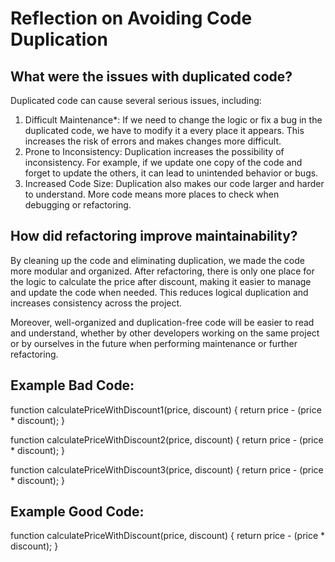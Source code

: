 # Reflection on Avoiding Code Duplication

## What were the issues with duplicated code?

Duplicated code can cause several serious issues, including:

1. Difficult Maintenance\*: If we need to change the logic or fix a bug in the duplicated code, we have to modify it a every place it appears. This increases the risk of errors and makes changes more difficult.
2. Prone to Inconsistency: Duplication increases the possibility of inconsistency. For example, if we update one copy of the code and forget to update the others, it can lead to unintended behavior or bugs.
3. Increased Code Size: Duplication also makes our code larger and harder to understand. More code means more places to check when debugging or refactoring.

## How did refactoring improve maintainability?

By cleaning up the code and eliminating duplication, we made the code more modular and organized. After refactoring, there is only one place for the logic to calculate the price after discount, making it easier to manage and update the code when needed. This reduces logical duplication and increases consistency across the project.

Moreover, well-organized and duplication-free code will be easier to read and understand, whether by other developers working on the same project or by ourselves in the future when performing maintenance or further refactoring.

## Example Bad Code:

function calculatePriceWithDiscount1(price, discount) {
return price - (price \* discount);
}

function calculatePriceWithDiscount2(price, discount) {
return price - (price \* discount);
}

function calculatePriceWithDiscount3(price, discount) {
return price - (price \* discount);
}

## Example Good Code:

function calculatePriceWithDiscount(price, discount) {
return price - (price \* discount);
}
